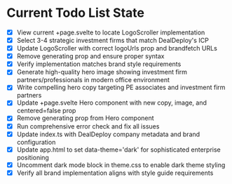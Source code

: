 <!-- DO NOT EDIT - Managed by todo_list tool -->
<!-- Updated: 2025-10-28T18:40:28.691Z -->

# Current Todo List State

- [x] View current +page.svelte to locate LogoScroller implementation
- [x] Select 3-4 strategic investment firms that match DealDeploy's ICP
- [x] Update LogoScroller with correct logoUrls prop and brandfetch URLs
- [x] Remove generating prop and ensure proper syntax
- [x] Verify implementation matches brand style requirements
- [x] Generate high-quality hero image showing investment firm partners/professionals in modern office environment
- [x] Write compelling hero copy targeting PE associates and investment firm partners
- [x] Update +page.svelte Hero component with new copy, image, and centered=false prop
- [x] Remove generating prop from Hero component
- [x] Run comprehensive error check and fix all issues
- [x] Update index.ts with DealDeploy company metadata and brand configuration
- [x] Update app.html to set data-theme='dark' for sophisticated enterprise positioning
- [x] Uncomment dark mode block in theme.css to enable dark theme styling
- [x] Verify all brand implementation aligns with style guide requirements

